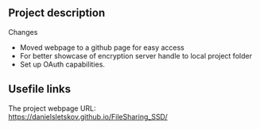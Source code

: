 ## Project description  
Changes  
- Moved webpage to a github page for easy access  
- For better showcase of encryption server handle to local project folder  
- Set up OAuth capabilities.  

## Usefile links  
  
The project webpage URL:  
https://danielsletskov.github.io/FileSharing_SSD/  
